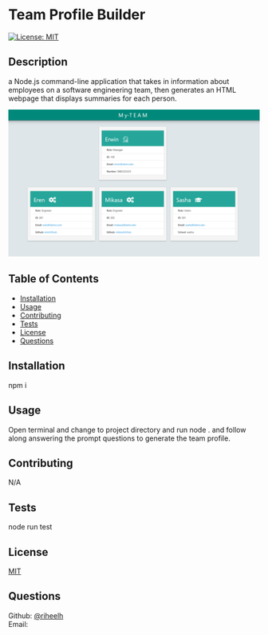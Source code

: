 # Team Profile Builder

[![License: MIT](https://img.shields.io/badge/License-MIT-yellow.svg)](https://opensource.org/licenses/MIT)


## Description  
a Node.js command-line application that takes in information about employees on a software engineering team, then generates an HTML webpage that displays summaries for each person.

![Team Profile ScreenShot](./src/team-profile-screenShot.PNG)

## Table of Contents

- [Installation](#Installation)<br>
- [Usage](#Usage)<br>
- [Contributing](#Contributing)<br>
- [Tests](#Tests)<br>
- [License](#License)<br>
- [Questions](#Questions)


## Installation  
npm i



## Usage  
Open terminal and change to project directory and run node . and follow along answering the prompt questions to generate the team profile.



## Contributing
N/A



## Tests
node run test



## License

[MIT](https://opensource.org/licenses/MIT)




## Questions
Github: [@riheelh](www.github.com/riheelh) <br>
Email: 